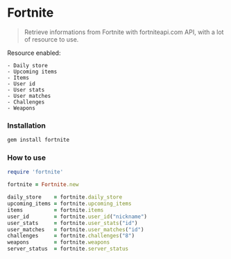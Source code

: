# Fortnite

> Retrieve informations from Fortnite with fortniteapi.com API, with a lot of resource to use.

Resource enabled:

	- Daily store
	- Upcoming items
	- Items
	- User id
	- User stats
	- User matches
	- Challenges
	- Weapons

### Installation

```sh
gem install fortnite
```

### How to use

```ruby
require 'fortnite'

fortnite = Fortnite.new

daily_store    = fortnite.daily_store
upcoming_items = fortnite.upcoming_items
items          = fortnite.items
user_id        = fortnite.user_id("nickname")
user_stats     = fortnite.user_stats("id")
user_matches   = fortnite.user_matches("id")
challenges     = fortnite.challenges("8")
weapons        = fortnite.weapons
server_status  = fortnite.server_status
```
